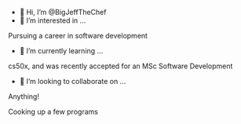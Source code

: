 - 👋 Hi, I’m @BigJeffTheChef
- 👀 I’m interested in ...

Pursuing a career in software development

- 🌱 I’m currently learning ...

cs50x, and was recently accepted for an MSc Software Development

- 💞️ I’m looking to collaborate on ...

Anything!


Cooking up a few programs
